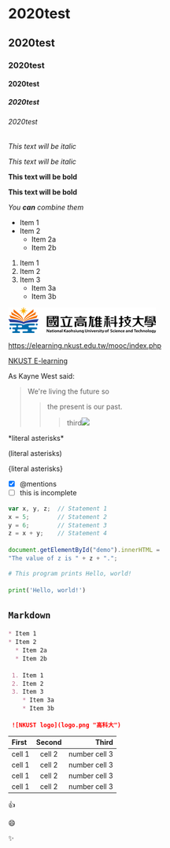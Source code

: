 # 2020test
## 2020test
### 2020test
#### 2020test
##### 2020test
###### 2020test

*This text will be italic*

_This text will be italic_

**This text will be bold**

__This text will be bold__

*You **can** combine them*

* Item 1
* Item 2
  * Item 2a
  * Item 2b
  
 1. Item 1
 2. Item 2
 3. Item 3
    * Item 3a
    * Item 3b

 ![NKUST logo](logo.png "高科大")
 
 <https://elearning.nkust.edu.tw/mooc/index.php>
 
 [NKUST E-learning](https://elearning.nkust.edu.tw/mooc/index.php)
 
 As Kayne West said:
 
 > We're living the future so
 >> the present is our past.
 >>> third![](https://i.imgur.com/d9GHTBK.png)


\*literal asterisks\*

\(literal asterisks\)

\{literal asterisks\}

- [x] @mentions
- [ ] this is incomplete

```javascript
var x, y, z;  // Statement 1
x = 5;        // Statement 2
y = 6;        // Statement 3
z = x + y;    // Statement 4

document.getElementById("demo").innerHTML =
"The value of z is " + z + "."; 
```

```python
# This program prints Hello, world!

print('Hello, world!')
```

## `Markdown` 
```markdown
* Item 1
* Item 2
  * Item 2a
  * Item 2b
  
 1. Item 1
 2. Item 2
 3. Item 3
    * Item 3a
    * Item 3b

 ![NKUST logo](logo.png "高科大")
 ```
 
| First | Second | Third |
|:---- |:------:|------:|
|cell 1 | cell 2| number cell 3|
|cell 1 | cell 2| number cell 3|
|cell 1 | cell 2| number cell 3|
|cell 1 | cell 2| number cell 3|

:+1:

:smile:

:sparkles:
